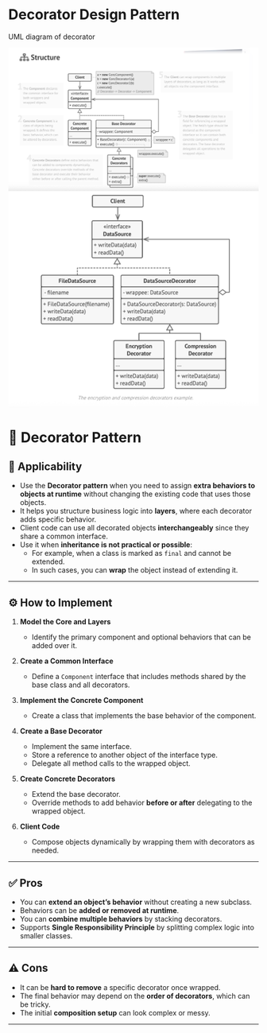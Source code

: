 # Decorator Design Pattern

UML diagram of decorator

![Schema UML diagram of decorator design pattern](decorator-1.png)
![Design of Navigation App using decorator design pattern](decorator-2.png)

# 🎁 Decorator Pattern

## 📌 Applicability

- Use the **Decorator pattern** when you need to assign **extra behaviors to objects at runtime** without changing the existing code that uses those objects.
- It helps you structure business logic into **layers**, where each decorator adds specific behavior.
- Client code can use all decorated objects **interchangeably** since they share a common interface.
- Use it when **inheritance is not practical or possible**:
    - For example, when a class is marked as `final` and cannot be extended.
    - In such cases, you can **wrap** the object instead of extending it.

---

## ⚙️ How to Implement

1. **Model the Core and Layers**
    - Identify the primary component and optional behaviors that can be added over it.

2. **Create a Common Interface**
    - Define a `Component` interface that includes methods shared by the base class and all decorators.

3. **Implement the Concrete Component**
    - Create a class that implements the base behavior of the component.

4. **Create a Base Decorator**
    - Implement the same interface.
    - Store a reference to another object of the interface type.
    - Delegate all method calls to the wrapped object.

5. **Create Concrete Decorators**
    - Extend the base decorator.
    - Override methods to add behavior **before or after** delegating to the wrapped object.

6. **Client Code**
    - Compose objects dynamically by wrapping them with decorators as needed.

---

## ✅ Pros

- You can **extend an object’s behavior** without creating a new subclass.
- Behaviors can be **added or removed at runtime**.
- You can **combine multiple behaviors** by stacking decorators.
- Supports **Single Responsibility Principle** by splitting complex logic into smaller classes.

---

## ⚠️ Cons

- It can be **hard to remove** a specific decorator once wrapped.
- The final behavior may depend on the **order of decorators**, which can be tricky.
- The initial **composition setup** can look complex or messy.

---
